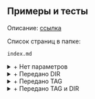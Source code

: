 ## Примеры и тесты
Описание: [ссылка](../coding/jekyll-navigation)

Список страниц в папке: 
```
index.md
```

<details markdown="1"><summary markdown="0">+ Нет параметров</summary>
```{ % include ls.md %}```   
{% include ls.md %}
</details>

<details markdown="1"><summary markdown="0">+ Передано DIR</summary>
```{ % include ls.md dir="/projects/" %}```   
{% include ls.md dir="/projects/" %}
</details>

<details markdown="1"><summary markdown="0">+ Передано TAG</summary>
```{ % include ls.md tag="hardware" %}```   
{% include ls.md tag="hardware" %}
</details>

<details markdown="1"><summary markdown="0">+ Передано TAG и DIR</summary>
```{ % include ls.md dir="/projects/" tag="hardware" %}```   
{% include ls.md dir="/projects/" tag="hardware" %}
</details>





